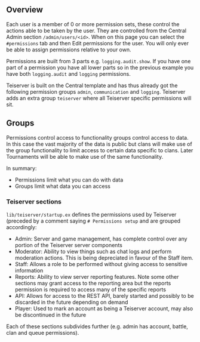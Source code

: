 ## Overview
Each user is a member of 0 or more permission sets, these control the actions able to be taken by the user. They are controlled from the Central Admin section `/admin/users/<id>`. When on this page you can select the `#permissions` tab and then Edit permissions for the user. You will only ever be able to assign permissions relative to your own.

Permissions are built from 3 parts e.g. `logging.audit.show`. If you have one part of a permission you have all lower parts so in the previous example you have both `logging.audit` and `logging` permissions.

Teiserver is built on the Central template and has thus already got the following permission groups `admin`, `communication` and `logging`. Teiserver adds an extra group `teiserver` where all Teiserver specific permissions will sit.

## Groups
Permissions control access to functionality groups control access to data. In this case the vast majority of the data is public but clans will make use of the group functionality to limit access to certain data specific to clans. Later Tournaments will be able to make use of the same functionality.

In summary:
- Permissions limit what you can do with data
- Groups limit what data you can access

### Teiserver sections
`lib/teiserver/startup.ex` defines the permissions used by Teiserver (preceded by a comment saying `# Permissions setup` and are grouped accordingly:
- Admin: Server and game management, has complete control over any portion of the Teiserver server components
- Moderator: Ability to view things such as chat logs and perform moderation actions. This is being depreciated in favour of the Staff item.
- Staff: Allows a role to be performed without giving access to sensitive information
- Reports: Ability to view server reporting features. Note some other sections may grant access to the reporting area but the reports permission is required to access many of the specific reports
- API: Allows for access to the REST API, barely started and possibly to be discarded in the future depending on demand
- Player: Used to mark an account as being a Teiserver account, may also be discontinued in the future

Each of these sections subdivides further (e.g. admin has account, battle, clan and queue permissions).
